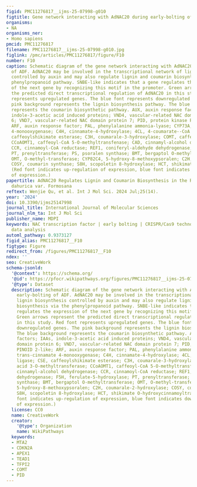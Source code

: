 ```yaml
---
figid: PMC11276817__ijms-25-07998-g010
figtitle: Gene network interacting with AdNAC20 during early-bolting of ADF
organisms:
- NA
organisms_ner:
- Homo sapiens
pmcid: PMC11276817
filename: PMC11276817__ijms-25-07998-g010.jpg
figlink: /pmc/articles/PMC11276817/figure/F10
number: F10
caption: Schematic diagram of the gene network interacting with AdNAC20 during early-bolting
  of ADF. AdNAC20 may be involved in the transcriptional network of lignin biosynthesis
  controlled by auxin and may also regulate lignin and coumarin biosynthesis via the
  phenylpropanoid pathway. SNBE-like indicates that a gene regulates the expression
  of the next gene by recognizing this motif in the promoter. Green arrows represent
  the predicted direct transcriptional regulation of AdNAC20 in this study. Red font
  represents upregulated genes. The blue font represents downregulated genes. The
  pink background represents the lignin biosynthesis pathway. The blue background
  represents the coumarin biosynthetic pathway. AUX, auxin response factors; IAAs,
  indole-3-acetic acid induced proteins; VND4, vascular-related NAC domain protein
  6; VND7, vascular-related NAC domain protein 7; PID, protein kinase PINOID 2-like;
  ARF, auxin response factor; PAL, phenylalanine ammonia-lyase; CYP73A, trans-cinnamate
  4-monooxygenase; C4H, cinnamate-4-hydroxylase; 4CL, 4-coumarate--CoA ligase; CSE,
  caffeoylshikimate esterase; C3H, coumarale-3-hydroxylase; COMT, caffeic acid 3-O-methyltransferase;
  CCoAOMT1, caffeoyl-CoA 5-O-methyltransfenase; CAD, cinnamyl-alcohol dehydrogenase;
  CCR, cinnamoyl-CoA reductase; REF1, coniferyl-aldehyde dehydrogenase; F5H, ferulate-5-hydroxylase;
  PT, prenyltransferase; PS, psoralen synthase; BMT, bergaptol O-methyltransferase;
  OMT, O-methyl-transferase; CYP82C4, 5-hydroxy-8-methoxypsoralen; C2H, coumarale-2-hydroxylase;
  COSY, coumarin synthase; S8H, scopoletin 8-hydroxylase; HCT, shikimate O-hydroxycinnamoyltransferase.
  (Red font indicates up-regulation of expression, blue font indicates down-regulation
  of expression.)
papertitle: AdNAC20 Regulates Lignin and Coumarin Biosynthesis in the Roots of Angelica
  dahurica var. Formosana
reftext: Wenjie Qu, et al. Int J Mol Sci. 2024 Jul;25(14).
year: '2024'
doi: 10.3390/ijms25147998
journal_title: International Journal of Molecular Sciences
journal_nlm_ta: Int J Mol Sci
publisher_name: MDPI
keywords: NAC transcription factor | early bolting | CRISPR/Cas9 technology | transcriptome
  data analysis
automl_pathway: 0.9373127
figid_alias: PMC11276817__F10
figtype: Figure
redirect_from: /figures/PMC11276817__F10
ndex: ''
seo: CreativeWork
schema-jsonld:
  '@context': https://schema.org/
  '@id': https://pfocr.wikipathways.org/figures/PMC11276817__ijms-25-07998-g010.html
  '@type': Dataset
  description: Schematic diagram of the gene network interacting with AdNAC20 during
    early-bolting of ADF. AdNAC20 may be involved in the transcriptional network of
    lignin biosynthesis controlled by auxin and may also regulate lignin and coumarin
    biosynthesis via the phenylpropanoid pathway. SNBE-like indicates that a gene
    regulates the expression of the next gene by recognizing this motif in the promoter.
    Green arrows represent the predicted direct transcriptional regulation of AdNAC20
    in this study. Red font represents upregulated genes. The blue font represents
    downregulated genes. The pink background represents the lignin biosynthesis pathway.
    The blue background represents the coumarin biosynthetic pathway. AUX, auxin response
    factors; IAAs, indole-3-acetic acid induced proteins; VND4, vascular-related NAC
    domain protein 6; VND7, vascular-related NAC domain protein 7; PID, protein kinase
    PINOID 2-like; ARF, auxin response factor; PAL, phenylalanine ammonia-lyase; CYP73A,
    trans-cinnamate 4-monooxygenase; C4H, cinnamate-4-hydroxylase; 4CL, 4-coumarate--CoA
    ligase; CSE, caffeoylshikimate esterase; C3H, coumarale-3-hydroxylase; COMT, caffeic
    acid 3-O-methyltransferase; CCoAOMT1, caffeoyl-CoA 5-O-methyltransfenase; CAD,
    cinnamyl-alcohol dehydrogenase; CCR, cinnamoyl-CoA reductase; REF1, coniferyl-aldehyde
    dehydrogenase; F5H, ferulate-5-hydroxylase; PT, prenyltransferase; PS, psoralen
    synthase; BMT, bergaptol O-methyltransferase; OMT, O-methyl-transferase; CYP82C4,
    5-hydroxy-8-methoxypsoralen; C2H, coumarale-2-hydroxylase; COSY, coumarin synthase;
    S8H, scopoletin 8-hydroxylase; HCT, shikimate O-hydroxycinnamoyltransferase. (Red
    font indicates up-regulation of expression, blue font indicates down-regulation
    of expression.)
  license: CC0
  name: CreativeWork
  creator:
    '@type': Organization
    name: WikiPathways
  keywords:
  - MTA2
  - CDKN2A
  - APEX1
  - TEAD1
  - TFPI2
  - COMT
  - PID
---
```

